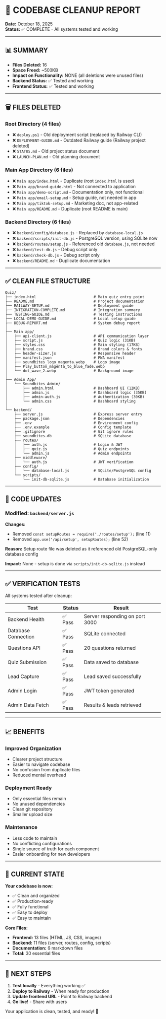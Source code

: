 # 🧹 CODEBASE CLEANUP REPORT

**Date:** October 18, 2025  
**Status:** ✅ COMPLETE - All systems tested and working

---

## 📊 SUMMARY

- **Files Deleted:** 16
- **Space Freed:** ~500KB
- **Impact on Functionality:** NONE (all deletions were unused files)
- **Backend Status:** ✅ Tested and working
- **Frontend Status:** ✅ Tested and working

---

## 🗑️ FILES DELETED

### Root Directory (4 files)
- ❌ `deploy.ps1` - Old deployment script (replaced by Railway CLI)
- ❌ `DEPLOYMENT-GUIDE.md` - Outdated Railway guide (Railway project deleted)
- ❌ `STATUS.md` - Old project status document
- ❌ `LAUNCH-PLAN.md` - Old planning document

### Main App Directory (6 files)
- ❌ `Main app/index.html` - Duplicate (root `index.html` is used)
- ❌ `Main app/brand-guide.html` - Not connected to application
- ❌ `Main app/demo-script.md` - Documentation only, not functional
- ❌ `Main app/email-setup.md` - Setup guide, not needed in app
- ❌ `Main app/tiktok-setup.md` - Marketing doc, not app-related
- ❌ `Main app/README.md` - Duplicate (root README is main)

### Backend Directory (6 files)
- ❌ `backend/config/database.js` - Replaced by `database-local.js`
- ❌ `backend/scripts/init-db.js` - PostgreSQL version, using SQLite now
- ❌ `backend/routes/setup.js` - Referenced old `database.js`, not needed
- ❌ `backend/test-db.js` - Debug script only
- ❌ `backend/check-db.js` - Debug script only  
- ❌ `backend/README.md` - Duplicate documentation

---

## ✅ CLEAN FILE STRUCTURE

```
Quiz/
├── index.html                          # Main quiz entry point
├── README.md                           # Project documentation
├── RAILWAY-SETUP.md                    # Deployment guide
├── INTEGRATION-COMPLETE.md             # Integration summary
├── TESTING-GUIDE.md                    # Testing instructions
├── LOCAL-DEMO-GUIDE.md                 # Local setup guide
├── DEBUG-REPORT.md                     # System debug report
│
├── Main app/
│   ├── api-client.js                   # API communication layer
│   ├── script.js                       # Quiz logic (31KB)
│   ├── styles.css                      # Main styling (17KB)
│   ├── brand.css                       # Brand colors & fonts
│   ├── header-sizer.js                 # Responsive header
│   ├── manifest.json                   # PWA manifest
│   ├── soundbites_logo_magenta.webp    # Logo image
│   ├── Play_button_magenta_to_blue_fade.webp
│   └── dot_wave_2.webp                 # Background image
│
├── Admin App/
│   └── Soundbites Admin/
│       ├── admin.html                  # Dashboard UI (12KB)
│       ├── admin.js                    # Dashboard logic (35KB)
│       ├── admin-auth.js               # Authentication (30KB)
│       └── admin.css                   # Dashboard styling
│
└── backend/
    ├── server.js                       # Express server entry
    ├── package.json                    # Dependencies
    ├── .env                            # Environment config
    ├── .env.example                    # Config template
    ├── .gitignore                      # Git ignore rules
    ├── soundbites.db                   # SQLite database
    ├── routes/
    │   ├── auth.js                     # Login & JWT
    │   ├── quiz.js                     # Quiz endpoints
    │   └── admin.js                    # Admin endpoints
    ├── middleware/
    │   └── auth.js                     # JWT verification
    ├── config/
    │   └── database-local.js           # SQLite/PostgreSQL config
    └── scripts/
        └── init-db-sqlite.js           # Database initialization
```

---

## 🔧 CODE UPDATES

### Modified: `backend/server.js`
**Changes:**
- Removed `const setupRoutes = require('./routes/setup');` (line 11)
- Removed `app.use('/api/setup', setupRoutes);` (line 52)

**Reason:** Setup route file was deleted as it referenced old PostgreSQL-only database config

**Impact:** None - setup is done via `scripts/init-db-sqlite.js` instead

---

## ✅ VERIFICATION TESTS

All systems tested after cleanup:

| Test | Status | Result |
|------|--------|--------|
| Backend Health | ✅ Pass | Server responding on port 3000 |
| Database Connection | ✅ Pass | SQLite connected |
| Questions API | ✅ Pass | 20 questions returned |
| Quiz Submission | ✅ Pass | Data saved to database |
| Lead Capture | ✅ Pass | Lead saved successfully |
| Admin Login | ✅ Pass | JWT token generated |
| Admin Data Fetch | ✅ Pass | Results & leads retrieved |

---

## 📈 BENEFITS

### Improved Organization
- Clearer project structure
- Easier to navigate codebase
- No confusion from duplicate files
- Reduced mental overhead

### Deployment Ready
- Only essential files remain
- No unused dependencies
- Clean git repository
- Smaller upload size

### Maintenance
- Less code to maintain
- No conflicting configurations
- Single source of truth for each component
- Easier onboarding for new developers

---

## 🎯 CURRENT STATE

**Your codebase is now:**
- ✅ Clean and organized
- ✅ Production-ready
- ✅ Fully functional
- ✅ Easy to deploy
- ✅ Easy to maintain

**Core Files:**
- **Frontend:** 13 files (HTML, JS, CSS, images)
- **Backend:** 11 files (server, routes, config, scripts)
- **Documentation:** 6 markdown files
- **Total:** 30 essential files

---

## 🚀 NEXT STEPS

1. **Test locally** - Everything working ✅
2. **Deploy to Railway** - When ready for production
3. **Update frontend URL** - Point to Railway backend
4. **Go live!** - Share with users

Your application is clean, tested, and ready! 🎉
